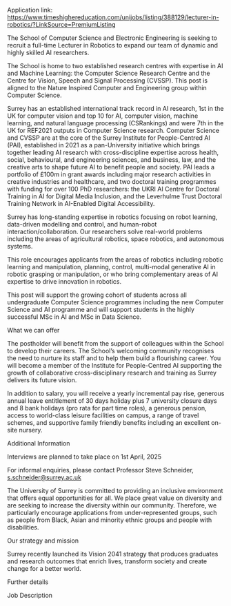 Application link: https://www.timeshighereducation.com/unijobs/listing/388129/lecturer-in-robotics/?LinkSource=PremiumListing

The School of Computer Science and Electronic Engineering is seeking to recruit a full-time Lecturer in Robotics to expand our team of dynamic and highly skilled AI researchers.

The School is home to two established research centres with expertise in AI and Machine Learning: the Computer Science Research Centre and the Centre for Vision, Speech and Signal Processing (CVSSP). This post is aligned to the Nature Inspired Computer and Engineering group within Computer Science.

Surrey has an established international track record in AI research, 1st in the UK for computer vision and top 10 for AI, computer vision, machine learning, and natural language processing (CSRankings) and were 7th in the UK for REF2021 outputs in Computer Science research. Computer Science and CVSSP are at the core of the Surrey Institute for People-Centred AI (PAI), established in 2021 as a pan-University initiative which brings together leading AI research with cross-discipline expertise across health, social, behavioural, and engineering sciences, and business, law, and the creative arts to shape future AI to benefit people and society. PAI leads a portfolio of £100m in grant awards including major research activities in creative industries and healthcare, and two doctoral training programmes with funding for over 100 PhD researchers: the UKRI AI Centre for Doctoral Training in AI for Digital Media Inclusion, and the Leverhulme Trust Doctoral Training Network in AI-Enabled Digital Accessibility.

Surrey has long-standing expertise in robotics focusing on robot learning, data-driven modelling and control, and human-robot interaction/collaboration. Our researchers solve real-world problems including the areas of agricultural robotics, space robotics, and autonomous systems.

This role encourages applicants from the areas of robotics including robotic learning and manipulation, planning, control, multi-modal generative AI in robotic grasping or manipulation, or who bring complementary areas of AI expertise to drive innovation in robotics.

This post will support the growing cohort of students across all undergraduate Computer Science programmes including the new Computer Science and AI programme and will support students in the highly successful MSc in AI and MSc in Data Science.

What we can offer

The postholder will benefit from the support of colleagues within the School to develop their careers. The School’s welcoming community recognises the need to nurture its staff and to help them build a flourishing career. You will become a member of the Institute for People-Centred AI supporting the growth of collaborative cross-disciplinary research and training as Surrey delivers its future vision.

In addition to salary, you will receive a yearly incremental pay rise, generous annual leave entitlement of 30 days holiday plus 7 university closure days and 8 bank holidays (pro rata for part time roles), a generous pension, access to world-class leisure facilities on campus, a range of travel schemes, and supportive family friendly benefits including an excellent on-site nursery.

Additional Information

Interviews are planned to take place on 1st April, 2025

For informal enquiries, please contact Professor Steve Schneider, s.schneider@surrey.ac.uk

The University of Surrey is committed to providing an inclusive environment that offers equal opportunities for all. We place great value on diversity and are seeking to increase the diversity within our community. Therefore, we particularly encourage applications from under-represented groups, such as people from Black, Asian and minority ethnic groups and people with disabilities.

Our strategy and mission

Surrey recently launched its Vision 2041 strategy that produces graduates and research outcomes that enrich lives, transform society and create change for a better world. 

Further details

Job Description
